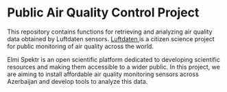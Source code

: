 # Public Air Quality Control Project

<p>This repository contains functions for retrieving and analyzing air quality data obtained by Luftdaten sensors. <a href ="https://sensor.community/en/">Luftdaten </a> is a  citizen science project for public monitoring of air quality across the world.</p>

<p> Elmi Spektr is an open scientific platform dedicated to developing scientific resources and making them accessible to a wider public. In this project, we are aiming to install affordable air quality monitoring sensors across Azerbaijan and develop tools to analyze this data. 

